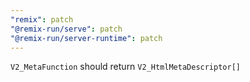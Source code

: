 ```yaml
---
"remix": patch
"@remix-run/serve": patch
"@remix-run/server-runtime": patch
---
```


`V2_MetaFunction` should return `V2_HtmlMetaDescriptor[]`
